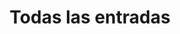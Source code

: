 ---
layout: post-index
title: Todas las entradas
excerpt: "La lista de entradas"
permalink: /entradas/
---